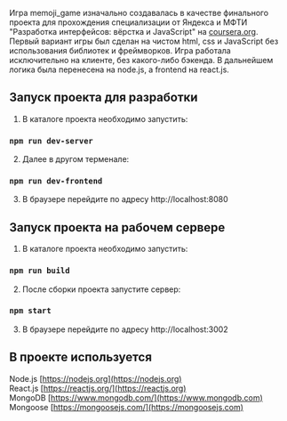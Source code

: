 
Игра memoji_game изначально создавалась в качестве финального проекта для прохождения специализации от Яндекса и МФТИ "Разработка интерфейсов: вёрстка и JavaScript" на [coursera.org](https://www.coursera.org/specializations/razrabotka-interfeysov). Первый вариант игры был сделан на чистом html, css и JavaScript без использования библиотек и фреймворков. Игра работала исключительно на клиенте, без какого-либо бэкенда.
В дальнейшем логика была перенесена на node.js, а frontend на react.js.

## Запуск проекта для разработки

1) В каталоге проекта необходимо запустить:
### `npm run dev-server`

2) Далее в другом терменале:
### `npm run dev-frontend`

3) В браузере перейдите по адресу http://localhost:8080

## Запуск проекта на рабочем сервере

1) В каталоге проекта необходимо запустить:
### `npm run build`

2) После сборки проекта запустите сервер:
### `npm start`

3) В браузере перейдите по адресу http://localhost:3002

## В проекте используется

Node.js [https://nodejs.org](https://nodejs.org)<br>
React.js [https://reactjs.org/](https://reactjs.org)<br>
MongoDB [https://www.mongodb.com/](https://www.mongodb.com)<br>
Mongoose [https://mongoosejs.com/](https://mongoosejs.com)